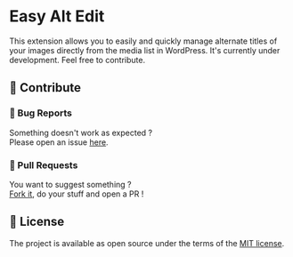 # Easy Alt Edit

This extension allows you to easily and quickly manage alternate titles of your images directly from the media list in WordPress.
It's currently under development. Feel free to contribute.

## 🙌 Contribute

### 🐛 Bug Reports

Something doesn't work as expected ?
<br>
Please open an issue [here](https://github.com/creanico/wp-plugin-easy-alt-edit/issues).

### 🤝 Pull Requests

You want to suggest something ?
<br>
[Fork it](https://github.com/creanico/wp-plugin-easy-alt-edit/fork), do your stuff and open a PR !

## 📖 License

The project is available as open source under the terms of the [MIT license](./license).
